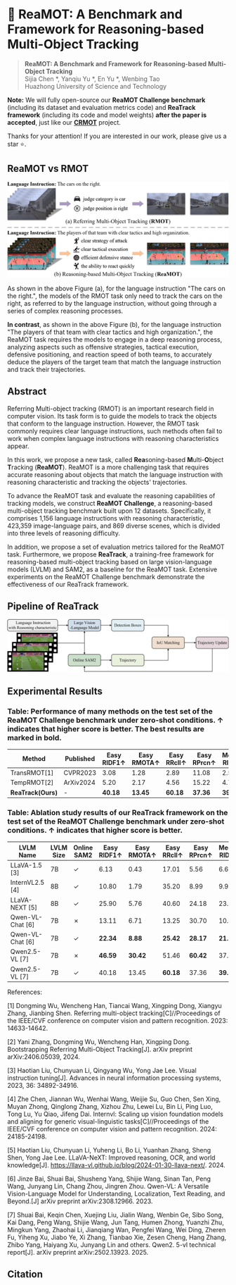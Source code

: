 # 🚀 ReaMOT: A Benchmark and Framework for Reasoning-based Multi-Object Tracking

> **ReaMOT: A Benchmark and Framework for Reasoning-based Multi-Object Tracking**            
> Sijia Chen *, Yanqiu Yu *, En Yu *, Wenbing Tao   
> Huazhong University of Science and Technology                       

**Note:** We will fully open-source our **ReaMOT Challenge benchmark** (including its dataset and evaluation metrics code) and **ReaTrack framework** (including its code and model weights) **after the paper is accepted**, just like our [**CRMOT**](https://github.com/chen-si-jia/CRMOT)  project.


Thanks for your attention! If you are interested in our work, please give us a star ⭐️.


## ReaMOT vs RMOT

![](asset/ReaMOT.jpg)

As shown in the above Figure (a), for the language instruction "The cars on the right.", the models of the RMOT task only need to track the cars on the right, as referred to by the language instruction, without going through a series of complex reasoning processes. 

**In contrast**, as shown in the above Figure (b), for the language instruction "The players of that team with clear tactics and high organization.", the ReaMOT task requires the models to engage in a deep reasoning process, analyzing aspects such as offensive strategies, tactical execution, defensive positioning, and reaction speed of both teams, to accurately deduce the players of the target team that match the language instruction and track their trajectories.


## Abstract
Referring Multi-object tracking (RMOT) is an important research field in computer vision. Its task form is to guide the models to track the objects that conform to the language instruction. However, the RMOT task commonly requires clear language instructions, such methods often fail to work when complex language instructions with reasoning characteristics appear. 

In this work, we propose a new task, called **Rea**soning-based **M**ulti-**O**bject **T**racking (**ReaMOT**). ReaMOT is a more challenging task that requires accurate reasoning about objects that match the language instruction with reasoning characteristic and tracking the objects' trajectories. 

To advance the ReaMOT task and evaluate the reasoning capabilities of tracking models, we construct **ReaMOT Challenge**, a reasoning-based multi-object tracking benchmark built upon 12 datasets. Specifically, it comprises 1,156 language instructions with reasoning characteristic, 423,359 image-language pairs, and 869 diverse scenes, which is divided into three levels of reasoning difficulty. 

In addition, we propose a set of evaluation metrics tailored for the ReaMOT task. Furthermore, we propose **ReaTrack**, a training-free framework for reasoning-based multi-object tracking based on large vision-language models (LVLM) and SAM2, as a baseline for the ReaMOT task. Extensive experiments on the ReaMOT Challenge benchmark demonstrate the effectiveness of our ReaTrack framework.


## Pipeline of ReaTrack

![](asset/pipeline.jpg)


## Experimental Results
### Table: Performance of many methods on the test set of the ReaMOT Challenge benchmark under zero-shot conditions. ↑ indicates that higher score is better. The best results are marked in **bold**.

| Method              | Published     | Easy RIDF1↑   | Easy RMOTA↑    | Easy RRcll↑    | Easy RPrcn↑    | Medium RIDF1↑  | Medium RMOTA↑  | Medium RRcll↑  | Medium RPrcn↑  | Hard RIDF1↑      | Hard RMOTA↑      | Hard RRcll↑      | Hard RPrcn↑      |
|---------------------|---------------|---------------|----------------|----------------|----------------|----------------|----------------|----------------|----------------|------------------|------------------|------------------|------------------|
| TransRMOT[1]        | CVPR2023      | 3.08          | 1.28           | 2.89           | 11.08          | 2.55           | 0.70           | 2.18           | 12.19          | 1.55             | 0.09             | 1.67             | 8.27             |
| TempRMOT[2]         | ArXiv2024     | 5.20          | 2.17           | 4.56           | 15.22          | 4.75           | 2.01           | 3.94           | 15.57          | 2.13             | 0.76             | 1.72             | 8.43             |
| **ReaTrack(Ours)** | -             | **40.18**     | **13.45**      | **60.18**      | **37.36**      | **39.63**      | **14.24**      | **58.11**      | **37.50**      | **39.63**        | **13.29**        | **57.02**        | **36.30**        |


### Table: Ablation study results of our ReaTrack framework on the test set of the ReaMOT Challenge benchmark under zero-shot conditions. ↑ indicates that higher score is better.

| LVLM Name             | LVLM Size | Online SAM2 | Easy RIDF1↑ | Easy RMOTA↑ | Easy RRcll↑ | Easy RPrcn↑ | Medium RIDF1↑ | Medium RMOTA↑ | Medium RRcll↑ | Medium RPrcn↑ | Hard RIDF1↑ | Hard RMOTA↑ | Hard RRcll↑ | Hard RPrcn↑ |
|----------------------|-----------|---------------|----------------|----------------|----------------|----------------|----------------|----------------|----------------|----------------|------------------|------------------|------------------|------------------|
| LLaVA-1.5 [3]        | 7B        | ✓             | 6.13           | 0.43           | 17.01          | 5.56           | 6.68           | 0.69           | 17.07          | 5.89           | 5.24             | 0.31             | 16.39            | 4.84             |
| InternVL2.5 [4]      | 8B        | ✓             | 10.80          | 1.79           | 35.20          | 8.99           | 9.91           | 1.09           | 32.24          | 7.79           | 9.64             | 2.36             | 27.65            | 8.41             |
| LLaVA-NEXT [5]       | 8B        | ✓             | 25.90          | 5.76           | 40.60          | 24.18          | 23.88          | 5.60           | 32.14          | 23.93          | 24.17            | 7.72             | 30.68            | 26.01            |
| Qwen-VL-Chat [6]     | 7B        | ✗             | 13.11          | 6.71           | 13.25          | 30.70          | 10.63          | 5.04           | 10.13          | 25.17          | 14.70            | 6.07             | 14.75            | **29.61**         |
| Qwen-VL-Chat [6]     | 7B        | ✓             | **22.34**      | **8.88**       | **25.42**      | **28.17**      | **21.52**      | **7.12**       | **25.51**      | **26.63**      | **23.22**        | **7.89**         | **28.07**        | 25.85            |
| Qwen2.5-VL [7]       | 7B        | ✗             | **46.59**      | **30.42**      | 51.46          | **60.42**      | 37.90          | **21.67**      | 40.21          | **53.78**      | 37.33            | **20.49**        | 39.62            | **53.51**        |
| Qwen2.5-VL [7]       | 7B        | ✓             | 40.18          | 13.45          | **60.18**      | 37.36          | **39.63**      | 14.24          | **58.11**      | 37.50          | **39.63**        | 13.29            | **57.02**        | 36.30            |


References:

[1] Dongming Wu, Wencheng Han, Tiancai Wang, Xingping Dong, Xiangyu Zhang, Jianbing Shen. Referring multi-object tracking[C]//Proceedings of the IEEE/CVF conference on computer vision and pattern recognition. 2023: 14633-14642.

[2] Yani Zhang, Dongming Wu, Wencheng Han, Xingping Dong. Bootstrapping Referring Multi-Object Tracking[J]. arXiv preprint arXiv:2406.05039, 2024.

[3] Haotian Liu, Chunyuan Li, Qingyang Wu, Yong Jae Lee. Visual instruction tuning[J]. Advances in neural information processing systems, 2023, 36: 34892-34916.

[4] Zhe Chen, Jiannan Wu, Wenhai Wang, Weijie Su, Guo Chen, Sen Xing, Muyan Zhong, Qinglong Zhang, Xizhou Zhu, Lewei Lu, Bin Li, Ping Luo, Tong Lu, Yu Qiao, Jifeng Dai. Internvl: Scaling up vision foundation models and aligning for generic visual-linguistic tasks[C]//Proceedings of the IEEE/CVF conference on computer vision and pattern recognition. 2024: 24185-24198.

[5] Haotian Liu, Chunyuan Li, Yuheng Li, Bo Li, Yuanhan Zhang, Sheng Shen, Yong Jae Lee. LLaVA-NeXT: Improved reasoning, OCR, and world knowledge[J]. https://llava-vl.github.io/blog/2024-01-30-llava-next/. 2024.

[6] Jinze Bai, Shuai Bai, Shusheng Yang, Shijie Wang, Sinan Tan, Peng Wang, Junyang Lin, Chang Zhou, Jingren Zhou. Qwen-VL: A Versatile Vision-Language Model for Understanding, Localization, Text Reading, and Beyond.[J] arXiv preprint arXiv:2308.12966. 2023.

[7] Shuai Bai, Keqin Chen, Xuejing Liu, Jialin Wang, Wenbin Ge, Sibo Song, Kai Dang, Peng Wang, Shijie Wang, Jun Tang, Humen Zhong, Yuanzhi Zhu, Mingkun Yang, Zhaohai Li, Jianqiang Wan, Pengfei Wang, Wei Ding, Zheren Fu, Yiheng Xu, Jiabo Ye, Xi Zhang, Tianbao Xie, Zesen Cheng, Hang Zhang, Zhibo Yang, Haiyang Xu, Junyang Lin and others. Qwen2. 5-vl technical report[J]. arXiv preprint arXiv:2502.13923. 2025.


## Citation
```

```



